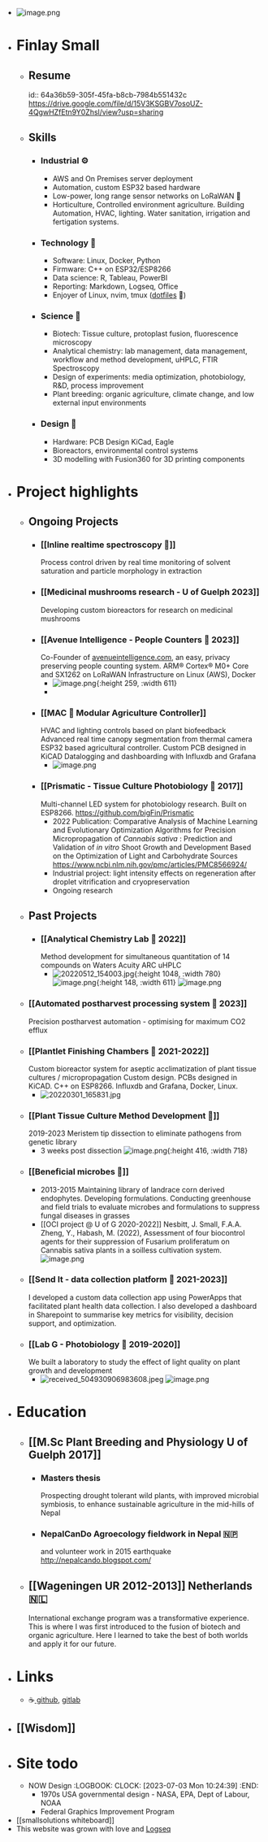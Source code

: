 - ![image.png](../assets/image_1688402515733_0.png)
- # Finlay Small
	- ## Resume
	  id:: 64a36b59-305f-45fa-b8cb-7984b551432c
	  https://drive.google.com/file/d/15V3KSGBV7osoUZ-4QgwHZfEtn9Y0Zhsl/view?usp=sharing
	- ## Skills
		- ### Industrial ⚙️
			- AWS and On Premises server deployment
			- Automation, custom ESP32 based hardware
			- Low-power, long range sensor networks on LoRaWAN 📡
			- Horticulture, Controlled environment agriculture. Building Automation, HVAC, lighting. Water sanitation, irrigation and fertigation systems.
		- ### Technology 🤖
			- Software: Linux, Docker, Python
			- Firmware: C++ on ESP32/ESP8266
			- Data science: R, Tableau, PowerBI
			- Reporting: Markdown, Logseq, Office
			- Enjoyer of Linux, nvim, tmux ([dotfiles](https://github.com/bigFin/dotfiles/tree/sway) 🐧)
		- ### Science 🔬
			- Biotech: Tissue culture, protoplast fusion, fluorescence microscopy
			- Analytical chemistry: lab management, data management, workflow and method development, uHPLC, FTIR Spectroscopy
			- Design of experiments: media optimization, photobiology, R&D, process improvement
			- Plant breeding: organic agriculture, climate change, and low external input environments
		- ### Design 📐
			- Hardware: PCB Design KiCad, Eagle
			- Bioreactors, environmental control systems
			- 3D modelling with Fusion360 for 3D printing components
- # Project highlights
	- ## Ongoing Projects
		- ### [[Inline realtime spectroscopy 🌈]] 
		  Process control driven by real time monitoring of solvent saturation and particle morphology in extraction
		- ### [[Medicinal mushrooms research - U of Guelph 2023]]
		  Developing custom bioreactors for research on medicinal mushrooms
		- ### [[Avenue Intelligence - People Counters 🚶 2023]] 
		  Co-Founder of [avenueintelligence.com](https://avenueintelligence.com/), an easy, privacy preserving people counting system.
		  ARM® Cortex® M0+ Core and SX1262 on LoRaWAN
		  Infrastructure on Linux (AWS), Docker
			- ![image.png](../assets/image_1688423776023_0.png){:height 259, :width 611}
			-
		- ### [[MAC 🌱 Modular Agriculture Controller]]
		  HVAC and lighting controls based on plant biofeedback
		  Advanced real time canopy segmentation from thermal camera
		  ESP32 based agricultural controller. Custom PCB designed in KiCAD
		  Datalogging and dashboarding with Influxdb and Grafana
			- ![image.png](../assets/image_1688423559948_0.png)
		- ### [[Prismatic - Tissue Culture Photobiology 🌈 2017]]
		  Multi-channel LED system for photobiology research. Built on ESP8266.
		  https://github.com/bigFin/Prismatic
			- 2022 Publication: Comparative Analysis of Machine Learning and Evolutionary Optimization Algorithms for Precision Micropropagation of *Cannabis sativa* : Prediction and Validation of *in vitro* Shoot Growth and Development Based on the Optimization of Light and Carbohydrate Sources
			  https://www.ncbi.nlm.nih.gov/pmc/articles/PMC8566924/
			- Industrial project: light intensity effects on regeneration after droplet vitrification and cryopreservation
			- Ongoing research
	- ## Past Projects
		- ### [[Analytical Chemistry Lab 🧪 2022]] 
		  Method development for simultaneous quantitation of 14 compounds on Waters Acuity ARC uHPLC
			- ![20220512_154003.jpg](../assets/20220512_154003_1688425376241_0.jpg){:height 1048, :width 780}
			  ![image.png](../assets/image_1688436117795_0.png){:height 148, :width 611}
			  ![image.png](../assets/image_1688437593680_0.png)
	- ### [[Automated postharvest processing system 🍃 2023]] 
	  Precision postharvest automation - optimising for maximum CO2 efflux
	- ### [[Plantlet Finishing Chambers 🌿 2021-2022]] 
	  Custom bioreactor system for aseptic acclimatization of plant tissue cultures / micropropagation
	  Custom design. PCBs designed in KiCAD. C++ on ESP8266. 
	  Influxdb and Grafana, Docker, Linux.
		- ![20220301_165831.jpg](../assets/20220301_165831_1688424417458_0.jpg)
	- ### [[Plant Tissue Culture Method Development 🌱]] 
	  2019-2023 Meristem tip dissection to eliminate pathogens from genetic library
		- 3 weeks post dissection
		  ![image.png](../assets/image_1688424237233_0.png){:height 416, :width 718}
	- ### [[Beneficial microbes 🦠]]
		- 2013-2015 Maintaining library of landrace corn derived endophytes. Developing formulations. Conducting greenhouse and field trials to evaluate microbes and formulations to suppress fungal diseases in grasses
		- [[OCI project @ U of G 2020-2022]]
		  Nesbitt, J. Small, F.A.A. Zheng, Y., Habash, M. (2022), Assessment of four biocontrol agents for their suppression of
		  Fusarium proliferatum on Cannabis sativa plants in a soilless cultivation system.
		  ![image.png](../assets/image_1688441712215_0.png)
	- ### [[Send It - data collection platform 🔢 2021-2023]]
	  I developed a custom data collection app using PowerApps that facilitated plant health data collection. I also developed a dashboard in Sharepoint to summarise key metrics for visibility, decision support, and optimization.
	- ### [[Lab G - Photobiology 🌈 2019-2020]] 
	  We built a laboratory to study the effect of light quality on plant growth and development
		- ![received_504930906983608.jpeg](../assets/received_504930906983608_1688426356547_0.jpeg)
		  ![image.png](../assets/image_1688437748035_0.png)
- # Education
	- ## [[M.Sc Plant Breeding and Physiology U of Guelph 2017]]
		- ### Masters thesis 
		  Prospecting drought tolerant wild plants, with improved microbial symbiosis, to enhance sustainable agriculture in the mid-hills of Nepal
		- ### NepalCanDo Agroecology fieldwork in Nepal 🇳🇵
		  and volunteer work in 2015 earthquake
		  http://nepalcando.blogspot.com/
	- ## [[Wageningen UR 2012-2013]] Netherlands 🇳🇱
	  International exchange program was a transformative experience. This is where I was first introduced to the fusion of biotech and organic agriculture. Here I learned to take the best of both worlds and apply it for our future.
- # Links
	- ☕[ github](https://github.com/bigFin), [gitlab](https://gitlab.com/bigFinSmall)
- ## [[Wisdom]]
- # Site todo
	- NOW Design
	  :LOGBOOK:
	  CLOCK: [2023-07-03 Mon 10:24:39]
	  :END:
		- 1970s USA governmental design - NASA, EPA, Dept of Labour, NOAA
		- Federal Graphics Improvement Program
- [[smallsolutions whiteboard]]
- This website was grown with love and [Logseq](https://logseq.com/)